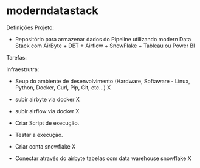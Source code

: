 # moderndatastack

Definições Projeto:

- Repositório para armazenar dados do Pipeline utilizando modern Data Stack com AirByte + DBT + Airflow + SnowFlake + Tableau ou Power BI

Tarefas:

Infraestrutra:

- Seup do ambiente de desenvolvimento (Hardware, Softaware - Linux, Python, Docker, Curl, Pip, Git, etc...) X
- subir airbyte via docker X
- subir airflow via docker X
- Criar Script de execução.
- Testar a execução.

- Criar conta snowflake X
- Conectar através do airbyte tabelas com data warehouse snowflake X
